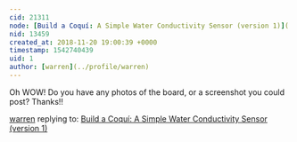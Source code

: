 ```yaml
---
cid: 21311
node: [Build a Coquí: A Simple Water Conductivity Sensor (version 1)](../notes/ashkaya/09-17-2016/build-a-coqui-a-simple-water-conductivity-sensor)
nid: 13459
created_at: 2018-11-20 19:00:39 +0000
timestamp: 1542740439
uid: 1
author: [warren](../profile/warren)
---
```


Oh WOW! Do you have any photos of the board, or a screenshot you could post? Thanks!!

[warren](../profile/warren) replying to: [Build a Coquí: A Simple Water Conductivity Sensor (version 1)](../notes/ashkaya/09-17-2016/build-a-coqui-a-simple-water-conductivity-sensor)

